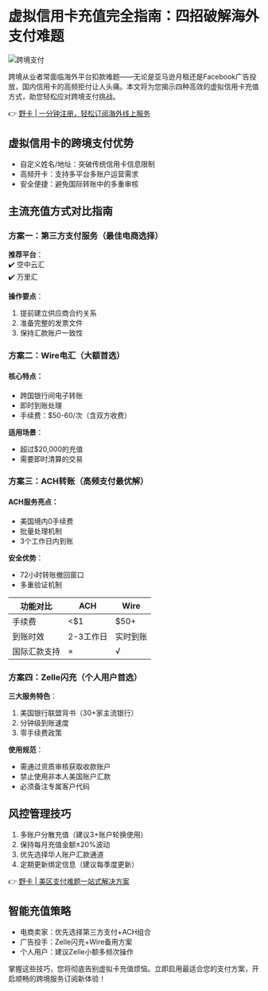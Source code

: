 # 虚拟信用卡充值完全指南：四招破解海外支付难题

![跨境支付](https://via.placeholder.com/800x400)

跨境从业者常面临海外平台扣款难题——无论是亚马逊月租还是Facebook广告投放，国内信用卡的高频拒付让人头痛。本文将为您揭示四种高效的虚拟信用卡充值方式，助您轻松应对跨境支付挑战。

👉 [野卡 | 一分钟注册，轻松订阅海外线上服务](https://bbtdd.com/yeka)

## 虚拟信用卡的跨境支付优势
- 自定义姓名/地址：突破传统信用卡信息限制
- 高频开卡：支持多平台多账户运营需求
- 安全便捷：避免国际转账中的多重审核

## 主流充值方式对比指南

### 方案一：第三方支付服务（最佳电商选择）
**推荐平台**：  
✔️ 空中云汇  
✔️ 万里汇  

**操作要点**：
1. 提前建立供应商合约关系
2. 准备完整的发票文件
3. 保持汇款账户一致性

### 方案二：Wire电汇（大额首选）
#### 核心特点：
- 跨国银行间电子转账
- 即时到账处理
- 手续费：$50-60/次（含双方收费）

**适用场景**：
- 超过$20,000的充值
- 需要即时清算的交易

### 方案三：ACH转账（高频支付最优解）
#### ACH服务亮点：
- 美国境内0手续费
- 批量处理机制
- 3个工作日内到账

**安全优势**：
- 72小时转账撤回窗口
- 多重验证机制

| 功能对比        | ACH          | Wire         |
|---------------|--------------|--------------|
| 手续费         | <$1          | $50+         |
| 到账时效        | 2-3工作日     | 实时到账      |
| 国际汇款支持     | ×            | √            |

### 方案四：Zelle闪充（个人用户首选）
**三大服务特色**：
1. 美国银行联盟背书（30+家主流银行）
2. 分钟级到账速度
3. 零手续费政策

**使用规范**：
- 需通过资质审核获取收款账户
- 禁止使用非本人美国账户汇款
- 必须备注专属客户代码

## 风控管理技巧
1. 多账户分散充值（建议3+账户轮换使用）
2. 保持每月充值金额±20%波动
3. 优先选择华人账户汇款通道
4. 定期更新绑定信息（建议每季度更新）

👉 [野卡 | 美区支付难题一站式解决方案](https://bbtdd.com/yeka)

## 智能充值策略
- 电商卖家：优先选择第三方支付+ACH组合
- 广告投手：Zelle闪充+Wire备用方案
- 个人用户：建议Zelle小额多频次操作

掌握这些技巧，您将彻底告别虚拟卡充值烦恼。立即启用最适合您的支付方案，开启顺畅的跨境服务订阅新体验！